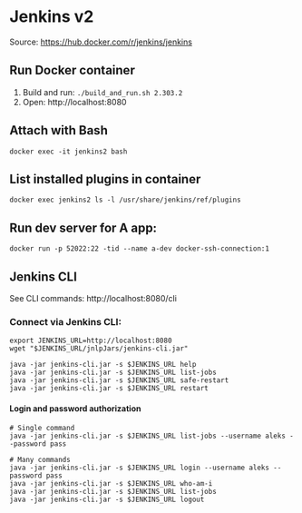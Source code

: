 # Jenkins v2

Source: https://hub.docker.com/r/jenkins/jenkins

## Run Docker container
1. Build and run: `./build_and_run.sh 2.303.2`
2. Open: http://localhost:8080

## Attach with Bash
`docker exec -it jenkins2 bash`

## List installed plugins in container
`docker exec jenkins2 ls -l /usr/share/jenkins/ref/plugins`

## Run dev server for A app:
`docker run -p 52022:22 -tid --name a-dev docker-ssh-connection:1`

## Jenkins CLI
See CLI commands: http://localhost:8080/cli

### Connect via Jenkins CLI:
```shell
export JENKINS_URL=http://localhost:8080
wget "$JENKINS_URL/jnlpJars/jenkins-cli.jar"

java -jar jenkins-cli.jar -s $JENKINS_URL help
java -jar jenkins-cli.jar -s $JENKINS_URL list-jobs
java -jar jenkins-cli.jar -s $JENKINS_URL safe-restart
java -jar jenkins-cli.jar -s $JENKINS_URL restart
```

#### Login and password authorization
```shell
# Single command
java -jar jenkins-cli.jar -s $JENKINS_URL list-jobs --username aleks --password pass

# Many commands
java -jar jenkins-cli.jar -s $JENKINS_URL login --username aleks --password pass
java -jar jenkins-cli.jar -s $JENKINS_URL who-am-i
java -jar jenkins-cli.jar -s $JENKINS_URL list-jobs
java -jar jenkins-cli.jar -s $JENKINS_URL logout
```
